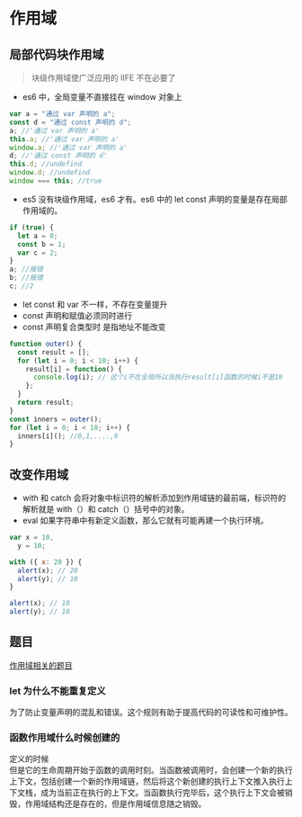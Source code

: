 <!--
 * @Author: 鱼小柔
 * @Date: 2020-11-07 21:02:17
 * @LastEditors: your name
 * @LastEditTime: 2021-04-06 23:07:07
 * @Description: file content
-->

# 作用域

## 局部代码块作用域

> 块级作用域使广泛应用的 IIFE 不在必要了

- es6 中，全局变量不直接挂在 window 对象上

```js
var a = "通过 var 声明的 a";
const d = "通过 const 声明的 d";
a; //'通过 var 声明的 a'
this.a; //'通过 var 声明的 a'
window.a; //'通过 var 声明的 a'
d; //'通过 const 声明的 d'
this.d; //undefind
window.d; //undefind
window === this; //true
```

- es5 没有块级作用域，es6 才有。es6 中的 let const 声明的变量是存在局部作用域的。

```js
if (true) {
  let a = 0;
  const b = 1;
  var c = 2;
}
a; //报错
b; //报错
c; //2
```

- let const 和 var 不一样，不存在变量提升
- const 声明和赋值必须同时进行
- const 声明复合类型时 是指地址不能改变

```js
function outer() {
  const result = [];
  for (let i = 0; i < 10; i++) {
    result[i] = function() {
      console.log(i); // 这个i不在全局所以当执行result[i]函数的时候i不是10
    };
  }
  return result;
}
const inners = outer();
for (let i = 0; i < 10; i++) {
  inners[i](); //0,1,....,9
}
```

## 改变作用域

- with 和 catch 会将对象中标识符的解析添加到作用域链的最前端，标识符的解析就是 with（）和 catch（）括号中的对象。
- eval 如果字符串中有新定义函数，那么它就有可能再建一个执行环境。

```js
var x = 10,
  y = 10;

with ({ x: 20 }) {
  alert(x); // 20
  alert(y); // 10
}

alert(x); // 10
alert(y); // 10
```


## 题目
[作用域相关的题目](https://blog.csdn.net/qq_32560473/article/details/79774565)
### let 为什么不能重复定义
为了防止变量声明的混乱和错误。这个规则有助于提高代码的可读性和可维护性。
### 函数作用域什么时候创建的
定义的时候  
但是它的生命周期开始于函数的调用时刻。当函数被调用时，会创建一个新的执行上下文，包括创建一个新的作用域链，然后将这个新创建的执行上下文推入执行上下文栈，成为当前正在执行的上下文。当函数执行完毕后，这个执行上下文会被销毁，作用域结构还是存在的，但是作用域信息随之销毁。